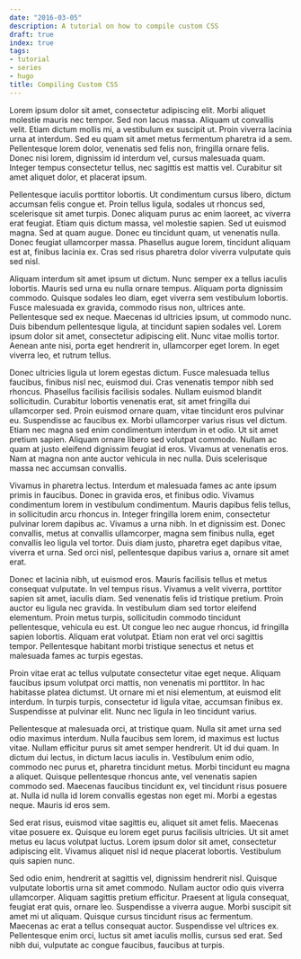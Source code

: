 ```yaml
---
date: "2016-03-05"
description: A tutorial on how to compile custom CSS
draft: true
index: true
tags:
- tutorial
- series
- hugo
title: Compiling Custom CSS
---
```


Lorem ipsum dolor sit amet, consectetur adipiscing elit. Morbi aliquet molestie mauris nec tempor. Sed non lacus massa. Aliquam ut convallis velit. Etiam dictum mollis mi, a vestibulum ex suscipit ut. Proin viverra lacinia urna at interdum. Sed eu quam sit amet metus fermentum pharetra id a sem. Pellentesque lorem dolor, venenatis sed felis non, fringilla ornare felis. Donec nisi lorem, dignissim id interdum vel, cursus malesuada quam. Integer tempus consectetur tellus, nec sagittis est mattis vel. Curabitur sit amet aliquet dolor, et placerat ipsum.

Pellentesque iaculis porttitor lobortis. Ut condimentum cursus libero, dictum accumsan felis congue et. Proin tellus ligula, sodales ut rhoncus sed, scelerisque sit amet turpis. Donec aliquam purus ac enim laoreet, ac viverra erat feugiat. Etiam quis dictum massa, vel molestie sapien. Sed ut euismod magna. Sed at quam augue. Donec eu tincidunt quam, ut venenatis nulla. Donec feugiat ullamcorper massa. Phasellus augue lorem, tincidunt aliquam est at, finibus lacinia ex. Cras sed risus pharetra dolor viverra vulputate quis sed nisl.

Aliquam interdum sit amet ipsum ut dictum. Nunc semper ex a tellus iaculis lobortis. Mauris sed urna eu nulla ornare tempus. Aliquam porta dignissim commodo. Quisque sodales leo diam, eget viverra sem vestibulum lobortis. Fusce malesuada ex gravida, commodo risus non, ultrices ante. Pellentesque sed ex neque. Maecenas id ultricies ipsum, ut commodo nunc. Duis bibendum pellentesque ligula, at tincidunt sapien sodales vel. Lorem ipsum dolor sit amet, consectetur adipiscing elit. Nunc vitae mollis tortor. Aenean ante nisi, porta eget hendrerit in, ullamcorper eget lorem. In eget viverra leo, et rutrum tellus.

Donec ultricies ligula ut lorem egestas dictum. Fusce malesuada tellus faucibus, finibus nisl nec, euismod dui. Cras venenatis tempor nibh sed rhoncus. Phasellus facilisis facilisis sodales. Nullam euismod blandit sollicitudin. Curabitur lobortis venenatis erat, sit amet fringilla dui ullamcorper sed. Proin euismod ornare quam, vitae tincidunt eros pulvinar eu. Suspendisse ac faucibus ex. Morbi ullamcorper varius risus vel dictum. Etiam nec magna sed enim condimentum interdum in et odio. Ut sit amet pretium sapien. Aliquam ornare libero sed volutpat commodo. Nullam ac quam at justo eleifend dignissim feugiat id eros. Vivamus at venenatis eros. Nam at magna non ante auctor vehicula in nec nulla. Duis scelerisque massa nec accumsan convallis.

Vivamus in pharetra lectus. Interdum et malesuada fames ac ante ipsum primis in faucibus. Donec in gravida eros, et finibus odio. Vivamus condimentum lorem in vestibulum condimentum. Mauris dapibus felis tellus, in sollicitudin arcu rhoncus in. Integer fringilla lorem enim, consectetur pulvinar lorem dapibus ac. Vivamus a urna nibh. In et dignissim est. Donec convallis, metus at convallis ullamcorper, magna sem finibus nulla, eget convallis leo ligula vel tortor. Duis diam justo, pharetra eget dapibus vitae, viverra et urna. Sed orci nisl, pellentesque dapibus varius a, ornare sit amet erat.

Donec et lacinia nibh, ut euismod eros. Mauris facilisis tellus et metus consequat vulputate. In vel tempus risus. Vivamus a velit viverra, porttitor sapien sit amet, iaculis diam. Sed venenatis felis id tristique pretium. Proin auctor eu ligula nec gravida. In vestibulum diam sed tortor eleifend elementum. Proin metus turpis, sollicitudin commodo tincidunt pellentesque, vehicula eu est. Ut congue leo nec augue rhoncus, id fringilla sapien lobortis. Aliquam erat volutpat. Etiam non erat vel orci sagittis tempor. Pellentesque habitant morbi tristique senectus et netus et malesuada fames ac turpis egestas.

Proin vitae erat ac tellus vulputate consectetur vitae eget neque. Aliquam faucibus ipsum volutpat orci mattis, non venenatis mi porttitor. In hac habitasse platea dictumst. Ut ornare mi et nisi elementum, at euismod elit interdum. In turpis turpis, consectetur id ligula vitae, accumsan finibus ex. Suspendisse at pulvinar elit. Nunc nec ligula in leo tincidunt varius.

Pellentesque at malesuada orci, at tristique quam. Nulla sit amet urna sed odio maximus interdum. Nulla faucibus sem lorem, id maximus est luctus vitae. Nullam efficitur purus sit amet semper hendrerit. Ut id dui quam. In dictum dui lectus, in dictum lacus iaculis in. Vestibulum enim odio, commodo nec purus et, pharetra tincidunt metus. Morbi tincidunt eu magna a aliquet. Quisque pellentesque rhoncus ante, vel venenatis sapien commodo sed. Maecenas faucibus tincidunt ex, vel tincidunt risus posuere at. Nulla id nulla id lorem convallis egestas non eget mi. Morbi a egestas neque. Mauris id eros sem.

Sed erat risus, euismod vitae sagittis eu, aliquet sit amet felis. Maecenas vitae posuere ex. Quisque eu lorem eget purus facilisis ultricies. Ut sit amet metus eu lacus volutpat luctus. Lorem ipsum dolor sit amet, consectetur adipiscing elit. Vivamus aliquet nisl id neque placerat lobortis. Vestibulum quis sapien nunc.

Sed odio enim, hendrerit at sagittis vel, dignissim hendrerit nisl. Quisque vulputate lobortis urna sit amet commodo. Nullam auctor odio quis viverra ullamcorper. Aliquam sagittis pretium efficitur. Praesent at ligula consequat, feugiat erat quis, ornare leo. Suspendisse a viverra augue. Morbi suscipit sit amet mi ut aliquam. Quisque cursus tincidunt risus ac fermentum. Maecenas ac erat a tellus consequat auctor. Suspendisse vel ultrices ex. Pellentesque enim orci, luctus sit amet iaculis mollis, cursus sed erat. Sed nibh dui, vulputate ac congue faucibus, faucibus at turpis.